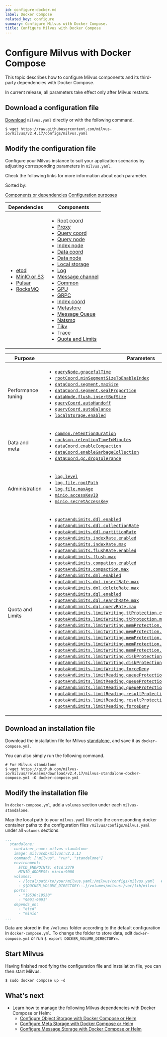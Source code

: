```yaml
---
id: configure-docker.md
label: Docker Compose
related_key: configure
summary: Configure Milvus with Docker Compose.
title: Configure Milvus with Docker Compose
---
```


# Configure Milvus with Docker Compose

This topic describes how to configure Milvus components and its third-party dependencies with Docker Compose.

<div class="alert note">
In current release, all parameters take effect only after Milvus restarts.
</div>

## Download a configuration file

[Download](https://raw.githubusercontent.com/milvus-io/milvus/v2.4.17/configs/milvus.yaml) `milvus.yaml` directly or with the following command.

```
$ wget https://raw.githubusercontent.com/milvus-io/milvus/v2.4.17/configs/milvus.yaml
```

## Modify the configuration file

Configure your Milvus instance to suit your application scenarios by adjusting corresponding parameters in `milvus.yaml`.

Check the following links for more information about each parameter.

Sorted by:

<div class="filter">
<a href="#component">Components or dependencies</a> <a href="#purpose">Configuration purposes</a> 

</div>

<div class="filter-component table-wrapper">

<table id="component">
<thead>
  <tr>
    <th>Dependencies</th>
    <th>Components</th>
  </tr>
</thead>
<tbody>
  <tr>
    <td>
        <ul>
            <li><a href="configure_etcd.md">etcd</a></li>
            <li><a href="configure_minio.md">MinIO or S3</a></li>
            <li><a href="configure_pulsar.md">Pulsar</a></li>
            <li><a href="configure_rocksmq.md">RocksMQ</a></li>
        </ul>
    </td>
    <td>
        <ul>
            <li><a href="configure_rootcoord.md">Root coord</a></li>
            <li><a href="configure_proxy.md">Proxy</a></li>
            <li><a href="configure_querycoord.md">Query coord</a></li>
            <li><a href="configure_querynode.md">Query node</a></li>
            <li><a href="configure_indexnode.md">Index node</a></li>
            <li><a href="configure_datacoord.md">Data coord</a></li>
            <li><a href="configure_datanode.md">Data node</a></li>
            <li><a href="configure_localstorage.md">Local storage</a></li>
            <li><a href="configure_log.md">Log</a></li>
            <li><a href="configure_msgchannel.md">Message channel</a></li>
            <li><a href="configure_common.md">Common</a></li>
            <li><a href="configure_gpu.md">GPU</a></li>
            <li><a href="configure_grpc.md">GRPC</a></li>
            <li><a href="configure_indexcoord.md">Index coord</a></li>
            <li><a href="configure_metastore.md">Metastore</a></li>
            <li><a href="configure_mq.md">Message Queue</a></li>
            <li><a href="configure_natsmq.md">Natsmq</a></li>
            <li><a href="configure_tikv.md">Tikv</a></li>
            <li><a href="configure_trace.md">Trace</a></li>
            <li><a href="configure_quotaandlimits.md">Quota and Limits</a></li>
        </ul>
    </td>
  </tr>
</tbody>
</table>

</div>

<div class="filter-purpose table-wrapper">

<table id="purpose">
<thead>
  <tr>
    <th>Purpose</th>
    <th>Parameters</th>
  </tr>
</thead>
<tbody>
  <tr>
    <td>Performance tuning</td>
    <td>
        <ul>
            <li><a href="configure_querynode.md#queryNodegracefulTime"><code>queryNode.gracefulTime</code></a></li>
            <li><a href="configure_rootcoord.md#rootCoordminSegmentSizeToEnableIndex"><code>rootCoord.minSegmentSizeToEnableIndex</code></a></li>
            <li><a href="configure_datacoord.md#dataCoordsegmentmaxSize"><code>dataCoord.segment.maxSize</code></a></li>
            <li><a href="configure_datacoord.md#dataCoordsegmentsealProportion"><code>dataCoord.segment.sealProportion</code></a></li>
            <li><a href="configure_datanode.md#dataNodeflushinsertBufSize"><code>dataNode.flush.insertBufSize</code></a></li>
            <li><a href="configure_querycoord.md#queryCoordautoHandoff"><code>queryCoord.autoHandoff</code></a></li>
            <li><a href="configure_querycoord.md#queryCoordautoBalance"><code>queryCoord.autoBalance</code></a></li>
            <li><a href="configure_localstorage.md#localStorageenabled"><code>localStorage.enabled</code></a></li>
        </ul>
    </td>
  </tr>
  <tr>
    <td>Data and meta</td>
    <td>
        <ul>
            <li><a href="configure_common.md#commonretentionDuration"><code>common.retentionDuration</code></a></li>
            <li><a href="configure_rocksmq.md#rocksmqretentionTimeInMinutes"><code>rocksmq.retentionTimeInMinutes</code></a></li>
            <li><a href="configure_datacoord.md#dataCoordenableCompaction"><code>dataCoord.enableCompaction</code></a></li>
            <li><a href="configure_datacoord.md#dataCoordenableGarbageCollection"><code>dataCoord.enableGarbageCollection</code></a></li>
            <li><a href="configure_datacoord.md#dataCoordgcdropTolerance"><code>dataCoord.gc.dropTolerance</code></a></li>
        </ul>
    </td>
  </tr>
  <tr>
    <td>Administration</td>
    <td>
        <ul>
            <li><a href="configure_log.md#loglevel"><code>log.level</code></a></li>
            <li><a href="configure_log.md#logfilerootPath"><code>log.file.rootPath</code></a></li>
            <li><a href="configure_log.md#logfilemaxAge"><code>log.file.maxAge</code></a></li>
            <li><a href="configure_minio.md#minioaccessKeyID"><code>minio.accessKeyID</code></a></li>
            <li><a href="configure_minio.md#miniosecretAccessKey"><code>minio.secretAccessKey</code></a></li>
        </ul>
    </td>
  </tr>
  <tr>
    <td>Quota and Limits</td>
    <td>
        <ul>
            <li><a href="configure_quotaandlimits.md#quotaAndLimitsddlenabled"><code>quotaAndLimits.ddl.enabled</code></a></li>
            <li><a href="configure_quotaandlimits.md#quotaAndLimitsddlcollectionRate"><code>quotaAndLimits.ddl.collectionRate</code></a></li>
            <li><a href="configure_quotaandlimits.md#quotaAndLimitsddlpartitionRate"><code>quotaAndLimits.ddl.partitionRate</code></a></li>
            <li><a href="configure_quotaandlimits.md#quotaAndLimitsindexRateenabled"><code>quotaAndLimits.indexRate.enabled</code></a></li>
            <li><a href="configure_quotaandlimits.md#quotaAndLimitsindexRatemax"><code>quotaAndLimits.indexRate.max</code></a></li>
            <li><a href="configure_quotaandlimits.md#quotaAndLimitsflushRateenabled"><code>quotaAndLimits.flushRate.enabled</code></a></li>
            <li><a href="configure_quotaandlimits.md#quotaAndLimitsflushmax"><code>quotaAndLimits.flush.max</code></a></li>
            <li><a href="configure_quotaandlimits.md#quotaAndLimitscompationenabled"><code>quotaAndLimits.compation.enabled</code></a></li>
            <li><a href="configure_quotaandlimits.md#quotaAndLimitscompactionmax"><code>quotaAndLimits.compaction.max</code></a></li>
            <li><a href="configure_quotaandlimits.md#quotaAndLimitsdmlenabled"><code>quotaAndLimits.dml.enabled</code></a></li>
            <li><a href="configure_quotaandlimits.md#quotaAndLimitsdmlinsertRatemax"><code>quotaAndLimits.dml.insertRate.max</code></a></li>
            <li><a href="configure_quotaandlimits.md#quotaAndLimitsdmldeleteRatemax"><code>quotaAndLimits.dml.deleteRate.max</code></a></li>
            <li><a href="configure_quotaandlimits.md#quotaAndLimitsdqlenabled"><code>quotaAndLimits.dql.enabled</code></a></li>
            <li><a href="configure_quotaandlimits.md#quotaAndLimitsdqlsearchRatemax"><code>quotaAndLimits.dql.searchRate.max</code></a></li>
            <li><a href="configure_quotaandlimits.md#quotaAndLimitsdqlqueryRatemax"><code>quotaAndLimits.dql.queryRate.max</code></a></li>
            <li><a href="configure_quotaandlimits.md#quotaAndLimitslimitWritingttProtectionenabled"><code>quotaAndLimits.limitWriting.ttProtection.enabled</code></a></li>
            <li><a href="configure_quotaandlimits.md#quotaAndLimitslimitWritingttProtectionmaxTimeTickDelay"><code>quotaAndLimits.limitWriting.ttProtection.maxTimeTickDelay</code></a></li>
            <li><a href="configure_quotaandlimits.md#quotaAndLimitslimitWritingmemProtectionenabled"><code>quotaAndLimits.limitWriting.memProtection.enabled</code></a></li>
            <li><a href="configure_quotaandlimits.md#quotaAndLimitslimitWritingmemProtectiondataNodeMemoryLowWaterLevel"><code>quotaAndLimits.limitWriting.memProtection.dataNodeMemoryLowWaterLevel</code></a></li>
            <li><a href="configure_quotaandlimits.md#quotaAndLimitslimitWritingmemProtectionqueryNodeMemoryLowWaterLevel"><code>quotaAndLimits.limitWriting.memProtection.queryNodeMemoryLowWaterLevel</code></a></li>
            <li><a href="configure_quotaandlimits.md#quotaAndLimitslimitWritingmemProtectiondataNodeMemoryHighWaterLevel"><code>quotaAndLimits.limitWriting.memProtection.dataNodeMemoryHighWaterLevel</code></a></li>
            <li><a href="configure_quotaandlimits.md#quotaAndLimitslimitWritingmemProtectionqueryNodeMemoryHighWaterLevel"><code>quotaAndLimits.limitWriting.memProtection.queryNodeMemoryHighWaterLevel</code></a></li>
            <li><a href="configure_quotaandlimits.md#quotaAndLimitslimitWritingdiskProtectionenabled"><code>quotaAndLimits.limitWriting.diskProtection.enabled</code></a></li>
            <li><a href="configure_quotaandlimits.md#quotaAndLimitslimitWritingdiskProtectiondiskQuota"><code>quotaAndLimits.limitWriting.diskProtection.diskQuota</code></a></li>
            <li><a href="configure_quotaandlimits.md#quotaAndLimitslimitWritingforceDeny"><code>quotaAndLimits.limitWriting.forceDeny</code></a></li>
            <li><a href="configure_quotaandlimits.md#quotaAndLimitslimitReadingqueueProtectionenabled"><code>quotaAndLimits.limitReading.queueProtection.enabled</code></a></li>
            <li><a href="configure_quotaandlimits.md#quotaAndLimitslimitReadingqueueProtectionnqInQueueThreshold"><code>quotaAndLimits.limitReading.queueProtection.nqInQueueThreshold</code></a></li>
            <li><a href="configure_quotaandlimits.md#quotaAndLimitslimitReadingqueueProtectionqueueLatencyThreshold"><code>quotaAndLimits.limitReading.queueProtection.queueLatencyThreshold</code></a></li>
            <li><a href="configure_quotaandlimits.md#quotaAndLimitslimitReadingresultProtectionenabled"><code>quotaAndLimits.limitReading.resultProtection.enabled</code></a></li>
            <li><a href="configure_quotaandlimits.md#quotaAndLimitslimitReadingresultProtectionmaxReadResultRate"><code>quotaAndLimits.limitReading.resultProtection.maxReadResultRate</code></a></li>
            <li><a href="configure_quotaandlimits.md#quotaAndLimitslimitReadingforceDeny"><code>quotaAndLimits.limitReading.forceDeny</code></a></li>
        </ul>
    </td>
  </tr>
</tbody>
</table>

</div>

## Download an installation file

Download the installation file for Milvus [standalone](https://github.com/milvus-io/milvus/releases/download/v2.4.17/milvus-standalone-docker-compose.yml), and save it as `docker-compose.yml`.

You can also simply run the following command.

```
# For Milvus standalone
$ wget https://github.com/milvus-io/milvus/releases/download/v2.4.17/milvus-standalone-docker-compose.yml -O docker-compose.yml
```

## Modify the installation file

In `docker-compose.yml`, add a `volumes` section under each `milvus-standalone`.

Map the local path to your `milvus.yaml` file onto the corresponding docker container paths to the configuration files `/milvus/configs/milvus.yaml` under all `volumes` sections.

```yaml
...
  standalone:
    container_name: milvus-standalone
    image: milvusdb/milvus:v2.2.13
    command: ["milvus", "run", "standalone"]
    environment:
      ETCD_ENDPOINTS: etcd:2379
      MINIO_ADDRESS: minio:9000
    volumes:
      - /local/path/to/your/milvus.yaml:/milvus/configs/milvus.yaml   # Map the local path to the container path
      - ${DOCKER_VOLUME_DIRECTORY:-.}/volumes/milvus:/var/lib/milvus
    ports:
      - "19530:19530"
      - "9091:9091"
    depends_on:
      - "etcd"
      - "minio"
...
```

<div class="alert note">
Data are stored in the <code>/volumes</code> folder according to the default configuration in <code>docker-compose.yml</code>. To change the folder to store data, edit <code>docker-compose.yml</code> or run <code>$ export DOCKER_VOLUME_DIRECTORY=</code>.
</div>

## Start Milvus

Having finished modifying the configuration file and installation file, you can then start Milvus.

```
$ sudo docker compose up -d
```

## What's next

- Learn how to manage the following Milvus dependencies with Docker Compose or Helm:
  - [Configure Object Storage with Docker Compose or Helm](deploy_s3.md)
  - [Configure Meta Storage with Docker Compose or Helm](deploy_etcd.md)
  - [Configure Message Storage with Docker Compose or Helm](deploy_pulsar.md)



